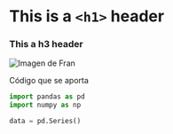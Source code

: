 # This is a `<h1>` header
### This a h3 header

![Imagen de Fran](https://eventos.upm.es/_files/user_profiles/21957/speakers/1a2717af5ed7c080b0c5b6f907d65e93.JPG)

Código que se aporta
```python
import pandas as pd
import numpy as np

data = pd.Series()
```

